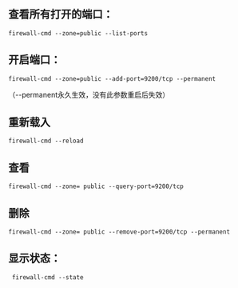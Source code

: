 ## 查看所有打开的端口：
```
firewall-cmd --zone=public --list-ports
```
 
## 开启端口：

```
firewall-cmd --zone=public --add-port=9200/tcp --permanent 
```


（--permanent永久生效，没有此参数重启后失效）
## 重新载入
```
firewall-cmd --reload
```


## 查看
```
firewall-cmd --zone= public --query-port=9200/tcp
```


## 删除
```
firewall-cmd --zone= public --remove-port=9200/tcp --permanent

```

## 显示状态：
```
 firewall-cmd --state
```

